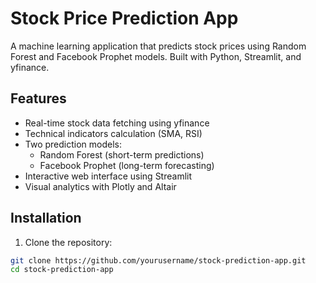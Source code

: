 # Stock Price Prediction App

A machine learning application that predicts stock prices using Random Forest and Facebook Prophet models. Built with Python, Streamlit, and yfinance.

## Features

- Real-time stock data fetching using yfinance
- Technical indicators calculation (SMA, RSI)
- Two prediction models:
  - Random Forest (short-term predictions)
  - Facebook Prophet (long-term forecasting)
- Interactive web interface using Streamlit
- Visual analytics with Plotly and Altair

## Installation

1. Clone the repository:
```bash
git clone https://github.com/yourusername/stock-prediction-app.git
cd stock-prediction-app